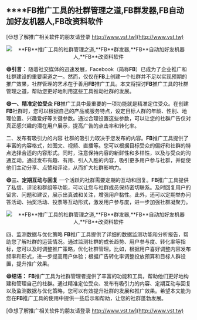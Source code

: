 ## ****FB**推广工具的社群管理之道,**FB**群发器,**FB**自动加好友机器人,**FB**改资料软件**

[😍想了解推广相关软件的朋友请登录 http://www.vst.tw](http://www.vst.tw)

 <center><img src="https://vst.tw/MP4/tuiguang/png/5.png" alt="**FB**推广工具的社群管理之道,**FB**群发器,**FB**自动加好友机器人,**FB**改资料软件"></center>

**😄引言：**
随着社交媒体的迅速发展，Facebook（简称**FB**）已成为了企业推广和社群建设的重要渠道之一。然而，仅仅在**FB**上创建一个社群并不足以实现预期的推广效果，社群管理的艺术在于善用**FB**推广工具。本文将探讨**FB**推广工具的社群管理之道，帮助您更好地利用这些工具推动社群的发展。

**😄一、精准定位受众**
**FB**推广工具中最重要的一项功能就是精准定位受众。在创建**FB**社群时，您可以根据自己的产品或服务特点，设定目标人群的年龄、性别、地理位置、兴趣爱好等关键参数。通过合理设置这些参数，可以让您的社群广告仅对真正感兴趣的潜在用户展示，提高广告的点击率和转化率。

二、发布有吸引力的内容
社群的吸引力取决于您发布的内容。**FB**推广工具提供了丰富的内容格式，如图文、视频、直播等。您可以根据目标受众的偏好和社群的特点选择合适的内容形式。同时，注意保持内容的新鲜性和多样性，以及与受众的沟通互动。通过发布有趣、有用、引人入胜的内容，吸引更多用户参与社群，并促使他们主动分享、点赞和评论，从而扩大社群影响力。

**😄三、定期互动与回复**
一个活跃的社群需要定期的互动和回复。**FB**推广工具提供了私信、评论和群组等功能，可以让您与社群成员保持密切联系。及时回复用户的留言、问题和建议，展示出真诚和关注，增强用户黏性。此外，还可以定期举办问答活动、抽奖活动、投票等互动形式，激发用户参与度，进一步加强社群凝聚力。

 <center><img src="https://vst.tw/MP4/tuiguang/png/3.png" alt="**FB**推广工具的社群管理之道,**FB**群发器,**FB**自动加好友机器人,**FB**改资料软件"></center>

四、监测数据与优化策略
**FB**推广工具提供了详细的数据监测功能和分析报告，帮助您了解社群的运营情况。通过监测社群的成长趋势、用户参与度、转化率等指标，您可以及时调整推广策略，优化社群管理。比如，根据用户喜好调整内容发布频率和形式，进一步提高用户体验；根据广告转化率调整投放预算和目标人群设置，提升推广效果。

**😄结语：**
**FB**推广工具为社群管理者提供了丰富的功能和工具，帮助他们更好地构建和管理自己的社群。通过精准定位受众、发布有吸引力的内容、定期互动与回复以及监测数据与优化策略，您可以有效提升社群的发展和推广效果。希望本文能为您在**FB**推广工具的使用中提供一些启示和帮助，让您的社群蓬勃发展。

[😍想了解推广相关软件的朋友请登录 http://www.vst.tw](http://www.vst.tw)



